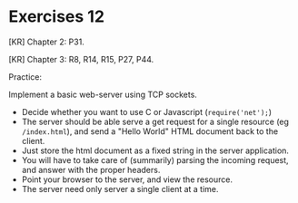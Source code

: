 # Exercises 12

\[KR\] Chapter 2: P31.

\[KR\] Chapter 3: R8, R14, R15, P27, P44.

Practice:

Implement a basic web-server using TCP sockets. 

- Decide whether you want to use C or Javascript (`require('net');`)
- The server should be able serve a get request for a single resource (eg `/index.html`), and send a "Hello World" HTML document back to the client. 
- Just store the html document as a fixed string in the server application.
- You will have to take care of (summarily) parsing the incoming request, and answer with the proper headers.
- Point your browser to the server, and view the resource. 
- The server need only server a single client at a time. 